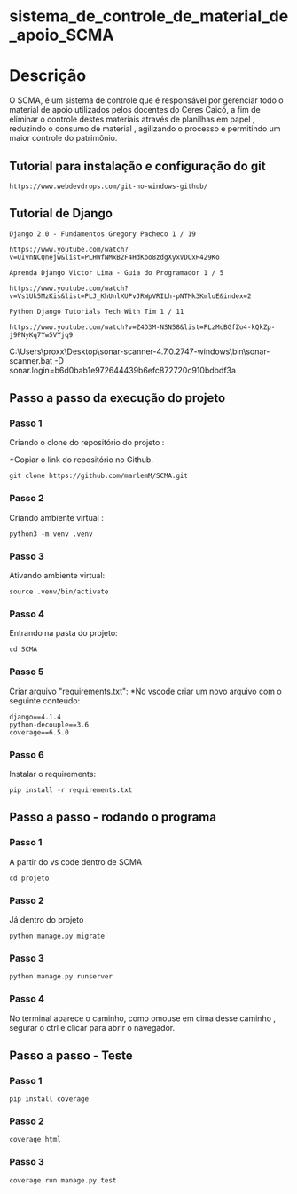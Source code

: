 # sistema_de_controle_de_material_de_apoio_SCMA

# Descrição
O SCMA, é um sistema de controle que é responsável por gerenciar todo o material de apoio utilizados pelos docentes do Ceres Caicó, a fim de eliminar o controle destes materiais através de planilhas em papel , reduzindo o consumo de material , agilizando o processo e permitindo um maior controle do patrimônio.


## Tutorial para instalação e configuração do git 

    https://www.webdevdrops.com/git-no-windows-github/

## Tutorial de Django

    Django 2.0 - Fundamentos Gregory Pacheco 1 / 19

    https://www.youtube.com/watch?v=UIvnNCQnejw&list=PLHWfNMxB2F4HdKbo8zdgXyxVDOxH429Ko

    Aprenda Django Victor Lima - Guia do Programador 1 / 5

    https://www.youtube.com/watch?v=Vs1Uk5MzKis&list=PLJ_KhUnlXUPvJRWpVRILh-pNTMk3KmluE&index=2

    Python Django Tutorials Tech With Tim 1 / 11

    https://www.youtube.com/watch?v=Z4D3M-NSN58&list=PLzMcBGfZo4-kQkZp-j9PNyKq7Yw5VYjq9


C:\Users\proxx\Desktop\sonar-scanner-4.7.0.2747-windows\bin\sonar-scanner.bat -D sonar.login=b6d0bab1e972644439b6efc872720c910bdbdf3a


## Passo a passo da execução do projeto

### Passo 1
Criando o clone do repositório do projeto :

*Copiar o link do repositório no Github.
```console 
git clone https://github.com/marlemM/SCMA.git
```
### Passo 2
Criando ambiente virtual :
```console
python3 -m venv .venv
```
### Passo 3
Ativando ambiente virtual:
```console
source .venv/bin/activate
```
### Passo 4
Entrando na pasta do projeto:
```console
cd SCMA
```
### Passo 5
Criar arquivo "requirements.txt":
*No vscode criar um novo arquivo com o seguinte conteúdo:
````
django==4.1.4
python-decouple==3.6
coverage==6.5.0
````
### Passo 6
Instalar o requirements:
```console
pip install -r requirements.txt
```


## Passo a passo - rodando o programa
### Passo 1
A partir do vs code dentro de SCMA
``` 
cd projeto
```
### Passo 2
Já dentro do projeto
```
python manage.py migrate
```

### Passo 3
```
python manage.py runserver
```

### Passo 4
No terminal aparece o caminho, como omouse em cima desse caminho , segurar o ctrl e clicar para abrir o navegador.


## Passo a passo - Teste

### Passo 1 
```
pip install coverage

```
### Passo 2
```
coverage html
```
### Passo 3
```
coverage run manage.py test 
```
